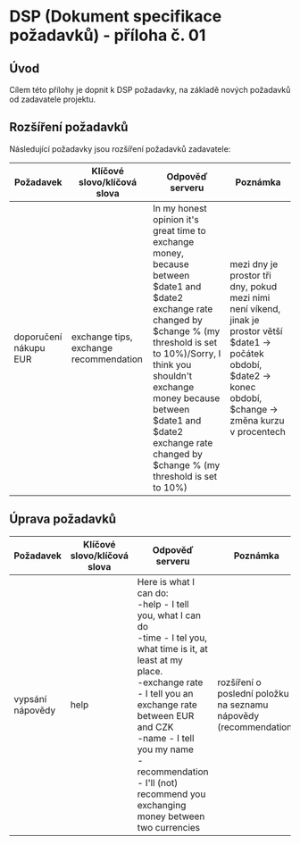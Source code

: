 # DSP (Dokument specifikace požadavků) - příloha č. 01

## Úvod
Cílem této přílohy je dopnit k DSP požadavky, na základě nových požadavků od zadavatele projektu.

## Rozšíření požadavků

Následující požadavky jsou rozšíření požadavků zadavatele:

| Požadavek | Klíčové slovo/klíčová slova | Odpověď serveru | Poznámka |
| --- | --- | --- | --- |
| doporučení nákupu EUR | exchange tips, exchange recommendation | In my honest opinion it's great time to exchange money, because between $date1 and $date2  exchange rate changed by $change % (my threshold is set to 10%)/Sorry, I think you shouldn't exchange money because between $date1 and $date2  exchange rate changed by $change % (my threshold is set to 10%) | mezi dny je prostor tři dny, pokud mezi nimi není víkend, jinak je prostor větší $date1 -> počátek období, $date2 -> konec období, $change -> změna kurzu v procentech |


## Úprava požadavků
| Požadavek | Klíčové slovo/klíčová slova | Odpověď serveru | Poznámka |
| --- | --- | --- | --- |
| vypsání nápovědy | help | Here is what I can do: <br>-help - I tell you, what I can do <br>-time - I tel you, what time is it, at least at my place.<br>-exchange rate - I tell you an exchange rate between EUR and CZK <br>-name - I tell you my name<br>-recommendation - I'll (not) recommend you exchanging money between two currencies | rozšíření o poslední položku na seznamu nápovědy (recommendation) |